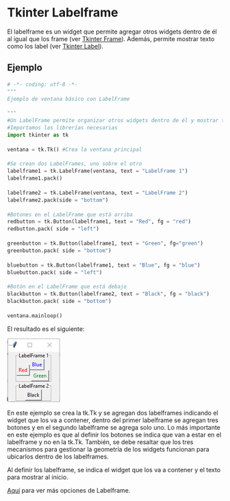 # Tkinter Labelframe
El labelframe es un widget que permite agregar otros widgets dentro de él al igual que los frame (ver [Tkinter Frame](https://github.com/juan-suarezp/PythonTkinterTutorial/blob/master/widgets/frame/frame.md)). Además, permite mostrar texto como los label (ver [Tkinter Label](https://github.com/juan-suarezp/PythonTkinterTutorial/blob/master/widgets/label/label.md)).

## Ejemplo

```python
# -*- coding: utf-8 -*-
"""
Ejemplo de ventana básico con LabelFrame

"""
#Un LabelFrame permite organizar otros widgets dentro de él y mostrar texto
#Importamos las librerías necesarias
import tkinter as tk

ventana = tk.Tk() #Crea la ventana principal

#Se crean dos LabelFrames, uno sobre el otro
labelframe1 = tk.LabelFrame(ventana, text = "LabelFrame 1")
labelframe1.pack()

labelframe2 = tk.LabelFrame(ventana, text = "LabelFrame 2")
labelframe2.pack(side = "bottom")

#Botones en el LabelFrame que está arriba
redbutton = tk.Button(labelframe1, text = "Red", fg = "red")
redbutton.pack( side = "left")

greenbutton = tk.Button(labelframe1, text = "Green", fg="green")
greenbutton.pack( side = "bottom")

bluebutton = tk.Button(labelframe1, text = "Blue", fg = "blue")
bluebutton.pack( side = "left")

#Botón en el LabelFrame que está debajo
blackbutton = tk.Button(labelframe2, text = "Black", fg = "black")
blackbutton.pack( side = "bottom")

ventana.mainloop()
```
El resultado es el siguiente:

![ventana labelframe](https://github.com/juan-suarezp/PythonTkinterTutorial/blob/master/widgets/labelframe/ventanalabelframe.png)

En este ejemplo se crea la tk.Tk y se agregan dos labelframes indicando el widget que los va a contener, dentro del primer labelframe se agregan tres botones y en el segundo labelframe se agrega solo uno. Lo más importante en este ejemplo es que al definir los botones se indica que van a estar en el labelframe y no en la tk.Tk. También, se debe resaltar que los tres mecanismos para gestionar la geometría de los widgets funcionan para ubicarlos dentro de los labelframes.

Al definir los labelframe, se indica el widget que los va a contener y el texto para mostrar al inicio.

[Aquí](https://www.tutorialspoint.com/python3/tk_labelframe.htm) para ver más opciones de Labelframe.
